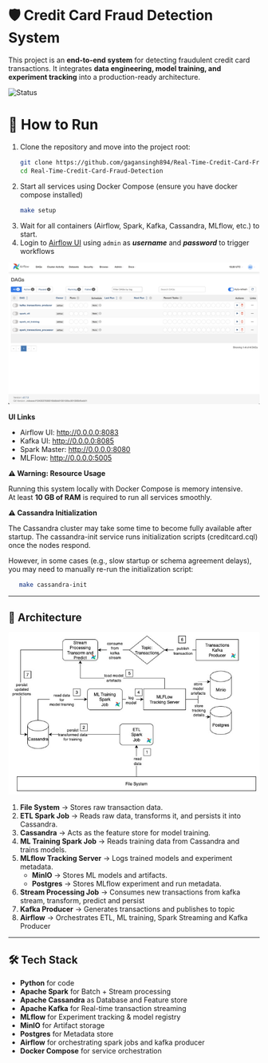 # 🛡️ Credit Card Fraud Detection System

This project is an **end-to-end system** for detecting fraudulent credit card transactions. 
It integrates **data engineering, model training, and experiment tracking** into a production-ready architecture.

![Status](https://img.shields.io/badge/Status-In%20Progress-orange)  

# 🚀 How to Run

1. Clone the repository and move into the project root:
   ```bash
   git clone https://github.com/gagansingh894/Real-Time-Credit-Card-Fraud-Detection.git
   cd Real-Time-Credit-Card-Fraud-Detection
   ```
2. Start all services using Docker Compose (ensure you have docker compose installed)
   ```bash
   make setup
   ```
3. Wait for all containers (Airflow, Spark, Kafka, Cassandra, MLflow, etc.) to start.
4. Login to [Airflow UI](http://0.0.0.0:8083) using `admin` as ***username*** and ***password*** to trigger workflows

![airflow_dags.png](docs/airflow_dags.png)

**UI Links**
- Airflow UI: http://0.0.0.0:8083
- Kafka UI: http://0.0.0.0:8085
- Spark Master: http://0.0.0.0:8080
- MLFlow: http://0.0.0.0:5005


**⚠️ Warning: Resource Usage**

Running this system locally with Docker Compose is memory intensive.  
At least **10 GB of RAM** is required to run all services smoothly.

**⚠️ Cassandra Initialization**

The Cassandra cluster may take some time to become fully available after startup. The cassandra-init service runs initialization scripts (creditcard.cql) once the nodes respond.

However, in some cases (e.g., slow startup or schema agreement delays), you may need to manually re-run the initialization script:

```bash
   make cassandra-init
```

---
## 📌 Architecture
<p align="center">
  <img src="docs/architecture.jpg" alt="Architecture Diagram" width="600"/>
</p>

1. **File System** → Stores raw transaction data.  
2. **ETL Spark Job** → Reads raw data, transforms it, and persists it into Cassandra.  
3. **Cassandra** → Acts as the feature store for model training.  
4. **ML Training Spark Job** → Reads training data from Cassandra and trains models.  
5. **MLflow Tracking Server** → Logs trained models and experiment metadata.  
   - **MinIO** → Stores ML models and artifacts.  
   - **Postgres** → Stores MLflow experiment and run metadata.  
6. **Stream Processing Job** -> Consumes new transactions from kafka stream, transform, predict and persist 
7. **Kafka Producer** -> Generates transactions and publishes to topic
8. **Airflow** -> Orchestrates ETL, ML training, Spark Streaming and Kafka Producer
---

## 🛠️ Tech Stack
- **Python** for code
- **Apache Spark** for Batch + Stream processing  
- **Apache Cassandra** as Database and Feature store 
- **Apache Kafka** for Real-time transaction streaming 
- **MLflow** for Experiment tracking & model registry  
- **MinIO** for Artifact storage 
- **Postgres** for Metadata store  
- **Airflow** for orchestrating spark jobs and kafka producer
- **Docker Compose** for service orchestration
